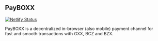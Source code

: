 ## PayBOXX

[![Netlify Status](https://api.netlify.com/api/v1/badges/b59e9d07-3fca-47fe-b839-2444c77e7e51/deploy-status)](https://app.netlify.com/sites/practical-knuth-b7829a/deploys)

PayBOXX is a decentralized in-browser (also mobile) payment channel for fast and smooth transactions with GXX, BCZ and BZX.
